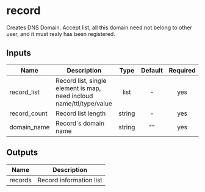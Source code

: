 # record

Creates DNS Domain. Accept list, all this domain need not belong to other user, and it must realy has been registered.

<!-- BEGINNING OF PRE-COMMIT-TERRAFORM DOCS HOOK -->

## Inputs

| Name | Description | Type | Default | Required |
|------|-------------|:----:|:-----:|:-----:|
| record_list | Record list,  single element is map, need incloud name/ttl/type/value | list | - | yes |
| record_count | Record list length | string | - | yes |
| domain_name | Record`s domain name | string | "" | yes |


## Outputs

| Name | Description |
|------|-------------|
| records | Record information list |

<!-- END OF PRE-COMMIT-TERRAFORM DOCS HOOK -->
